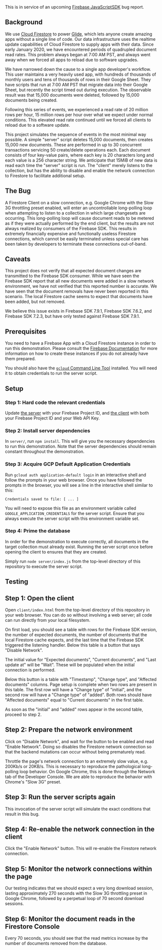 This is in service of an upcoming [Firebase JavaScriptSDK](https://github.com/firebase/firebase-js-sdk) bug report.

## Background

We use [Cloud Firestore](https://cloud.google.com/firestore) to power [Glide](https://www.glideapps.com), which
lets anyone create amazing apps without a single line of code. Our data infrastructure uses the realtime update
capabilities of Cloud Firestore to supply apps with their data. Since early January 2020, we have encountered
periods of quadrupled document read rates. This problem always began at 7:00 AM PST, and always went away when
we forced all apps to reload due to software upgrades.

We have narrowed down the cause to a single app developer's workflow. This user maintains a very heavily used
app, with hundreds of thousands of monthly users and tens of thousands of rows in their Google Sheet. They have scripts
that run at 7:00 AM PST that migrate data into their Google Sheet, but recently the script timed out during execution.
The observable result was that 15,000 documents were deleted, followed by 15,000 documents being created.

Following this series of events, we experienced a read rate of 20 million rows per hour, 15 million rows per hour over
what we expect under normal conditions. This elevated read rate continued until we forced all clients to reload due
to a software update.

This project simulates the sequence of events in the most minimal way possible. A simple "server" script deletes 15,000
documents, then creates 15,000 new documents. These are performed in up to 30 concurrent transactions servicing 50
create/delete operations each. Each document consists of four key-value pairs, where each key is 20 characters long
and each value is a 256 character string. We anticipate that 15MiB of new data is read each time the "server" script is run.
The "client" merely listens to the collection, but has the ability to disable and enable the network connection to Firestore
to facilitate additional setup.

## The Bug

A Firestore Client on a slow connection, e.g. Google Chrome with the Slow 3G throttling preset enabled, will enter an
uncontrollable long-polling loop when attempting to listen to a collection in which large changesets are occurring. This
long-polling loop will cause document reads to be metered as if they were actually performed by the end client, but the
results are not always realized by consumers of the Firebase SDK. This results in extremely financially expensive and
functionally useless Firestore connections, which cannot be easily terminated unless special care has been taken by
developers to terminate these connections out-of-band.

## Caveats

This project does not verify that all expected document changes are transmitted to the Firebase SDK consumer. While we have
seen the Firebase SDK report that all new documents were added in a slow network environment, we have not verified that this
reported number is accurate. We have seen that the document removals have never been reported in this scenario. The local Firestore
cache seems to expect that documents have been added, but not removed.

We believe this issue exists in Firebase SDK 7.9.1, Firebase SDK 7.6.2, and Firebase SDK 7.2.3, but have only tested against
Firebase SDK 7.9.1.

## Prerequisites

You need to have a Firebase App with a Cloud Firestore instance in order to run this demonstration. Please consult the
[Firebase Documentation](https://firebase.google.com/docs/web/setup/)
for more information on how to create these instances if you do not already have them prepared.

You should also have the [`gcloud` Command Line Tool](https://cloud.google.com/sdk/gcloud)
installed. You will need it to obtain credentials to run the server script.

## Setup

### Step 1: Hard code the relevant credentials

Update
[the server]()
with your Firebase Project ID, and
[the client]()
with both your Firebase Project ID and your
Web API Key.

### Step 2: Install server dependencies

In `server/`, run `npm install`. This will give you the necessary dependencies to run this demonstration. Note that
the server dependencies should remain constant throughout the demonstration.

### Step 3: Acquire GCP Default Application Credentials

Run `gcloud auth application-default login` in an interactive shell and follow the prompts in your web browser. Once you
have followed the prompts in the browser, you will see a line in the interactive shell similar to this:

```
Credentials saved to file: [ ... ]
```

You will need to expose this file as an environment variable called `GOOGLE_APPLICATION_CREDENTIALS` for the server script.
Ensure that you always execute the server script with this environment variable set.

### Step 4: Prime the database

In order for the demonstration to execute correctly, all documents in the target collection must already exist. Running the
server script once before opening the client to ensures that they are created.

Simply run `node server/index.js` from the top-level directory of this repository to execute the server script.

## Testing

## Step 1: Open the client

Open `client/index.html` from the top-level directory of this repository in your web browser. You can do so without
involving a web server; all code can run directly from your local filesystem.

On first load, you should see a table with rows for the Firebase SDK version, the number of expected documents,
the number of documents that the local Firestore cache expects, and the last time that the Firebase SDK triggered
the listening handler. Below this table is a button that says "Disable Network".

The initial value for "Expected documents", "Current documents", and "Last update at" will be "Wait". These will be
populated when the initial connection is performed.

Below this button is a table with "Timestamp", "Change type", and "Affected documents" columns. Page setup is complete
when two rows are present in this table. The first row will have a "Change type" of "initial", and the second row will
have a "Change type" of "added". Both rows should have "Affected documents" equal to "Current documents" in the first table.

As soon as the "initial" and "added" rows appear in the second table, proceed to step 2.

## Step 2: Prepare the network environment

Click on "Disable Network", and wait for the button to be enabled and read "Enable Network". Doing so disables the
Firestore network connection so that the backend mutations can occur without being prematurely read.

Throttle the page's network connection to an extremely slow value, e.g. 200Kb/s or 20KB/s. This is necessary to reproduce
the pathological long-polling loop behavior. On Google Chrome, this is done through the Network tab of the Developer Console.
We are able to reproduce the behavior with Chrome's "Slow 3G" preset.

## Step 3: Run the server scripts again

This invocation of the server script will simulate the exact conditions that result in this bug.

## Step 4: Re-enable the network connection in the client

Click the "Enable Network" button. This will re-enable the Firestore network connection.

## Step 5: Monitor the network connections within the page

Our testing indicates that we should expect a very long download session, lasting approximately 270 seconds with
the Slow 3G throttling preset in Google Chrome, followed by a perpetual loop of 70 second download sessions.

## Step 6: Monitor the document reads in the Firestore Console

Every 70 seconds, you should see that the read metrics increase by the number of documents removed from the database.
